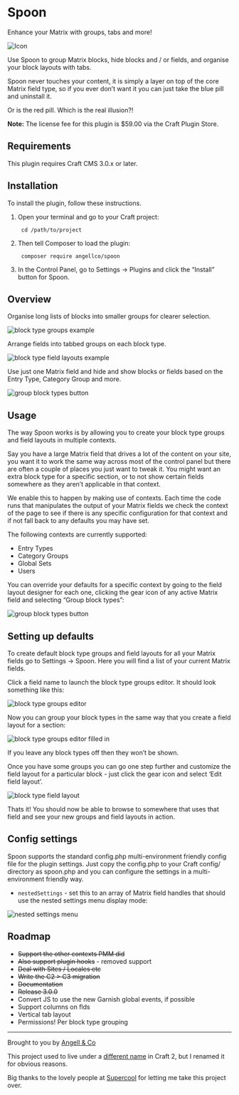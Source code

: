 # Spoon

Enhance your Matrix with groups, tabs and more!

![Icon](resources/img/banner.png)

Use Spoon to group Matrix blocks, hide blocks and / or fields, and organise your block layouts with tabs.

Spoon never touches your content, it is simply a layer on top of the core Matrix field type, so if you ever don’t want it you can just take the blue pill and uninstall it.

Or is the red pill. Which is the real illusion?!

**Note:** The license fee for this plugin is $59.00 via the Craft Plugin Store.


## Requirements

This plugin requires Craft CMS 3.0.x or later.


## Installation

To install the plugin, follow these instructions.

1. Open your terminal and go to your Craft project:

        cd /path/to/project

2. Then tell Composer to load the plugin:

        composer require angellco/spoon

3. In the Control Panel, go to Settings → Plugins and click the “Install” button for Spoon.


## Overview

Organise long lists of blocks into smaller groups for clearer selection.

![block type groups example](resources/img/docs/groups-ui.png)

Arrange fields into tabbed groups on each block type.

![block type field layouts example](resources/img/docs/flds-ui.png)

Use just one Matrix field and hide and show blocks or fields based on the Entry Type, Category Group and more.

![group block types button](resources/img/docs/group-block-types.jpg)


## Usage

The way Spoon works is by allowing you to create your block type groups and field layouts in multiple contexts.

Say you have a large Matrix field that drives a lot of the content on your site, you want it to work the same way across most of the control panel but there are often a couple of places you just want to tweak it. You might want an extra block type for a specific section, or to not show certain fields somewhere as they aren’t applicable in that context.

We enable this to happen by making use of contexts. Each time the code runs that manipulates the output of your Matrix fields we check the context of the page to see if there is any specific configuration for that context and if not fall back to any defaults you may have set.

The following contexts are currently supported:

* Entry Types
* Category Groups
* Global Sets
* Users

You can override your defaults for a specific context by going to the field layout designer for each one, clicking the gear icon of any active Matrix field and selecting “Group block types”:

![group block types button](resources/img/docs/group-block-types.jpg)

## Setting up defaults

To create default block type groups and field layouts for all your Matrix fields go to Settings → Spoon. Here you will find a list of your current Matrix fields.

Click a field name to launch the block type groups editor. It should look something like this:

![block type groups editor](resources/img/docs/block-type-groups-editor.jpg)

Now you can group your block types in the same way that you create a field layout for a section:

![block type groups editor filled in](resources/img/docs/block-type-groups-editor-2.jpg)

If you leave any block types off then they won’t be shown.

Once you have some groups you can go one step further and customize the field layout for a particular block - just click the gear icon and select ‘Edit field layout’.

![block type field layout](resources/img/docs/block-type-field-layout-editor.jpg)

Thats it! You should now be able to browse to somewhere that uses that field and see your new groups and field layouts in action.


## Config settings

Spoon supports the standard config.php multi-environment friendly config file for the plugin settings. Just copy the config.php to your Craft config/ directory as spoon.php and you can configure the settings in a multi-environment friendly way.

* `nestedSettings` - set this to an array of Matrix field handles that should use the nested settings menu display mode:

![nested settings menu](resources/img/docs/nested-setting-menu-example.png)


## Roadmap

* ~~Support the other contexts PMM did~~
* ~~Also support plugin hooks~~ - removed support
* ~~Deal with Sites / Locales etc~~
* ~~Write the C2 > C3 migration~~
* ~~Documentation~~
* ~~Release 3.0.0~~
* Convert JS to use the new Garnish global events, if possible
* Support columns on flds
* Vertical tab layout
* Permissions! Per block type grouping

---

Brought to you by [Angell & Co](https://angell.io)

This project used to live under a [different name](https://github.com/angell-co/Pimp-My-Matrix) in Craft 2, but I renamed it for obvious reasons.

Big thanks to the lovely people at [Supercool](https://github.com/supercool) for letting me take this project over.
